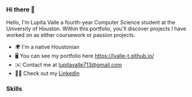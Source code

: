 ### Hi there 👋

Hello, I'm Lupita Valle a fourth-year Computer Science student at the University of Houston. Within this portfolio, you'll discover projects I have worked on as either coursework or passion projects.
- 🌍 I'm a native Houstonian
- 🖥️ You can see my portfolio here https://lvalle-t.github.io/
- ✉️ Contact me at lupitavalle713@gmail.com
- :woman_technologist: Check out my [LinkedIn](https://www.linkedin.com/in/lupita-valle/)

### Skills




<!--
**lvalle-t/lvalle-t** is a ✨ _special_ ✨ repository because its `README.md` (this file) appears on your GitHub profile.

Here are some ideas to get you started:

- 🔭 I’m currently working on ...
- 🌱 I’m currently learning ...
- 👯 I’m looking to collaborate on ...
- 🤔 I’m looking for help with ...
- 💬 Ask me about ...
- 📫 How to reach me: ...
- 😄 Pronouns: ...
- ⚡  Fun fact: ...
-->
